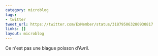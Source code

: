 ```yaml
---
category: microblog
tags:
- twitter
tweet_url: https://twitter.com/ExMember/status/318795063280930817
links: []
layout: microblog
---
```

Ce n'est pas une blague poisson d'Avril.
